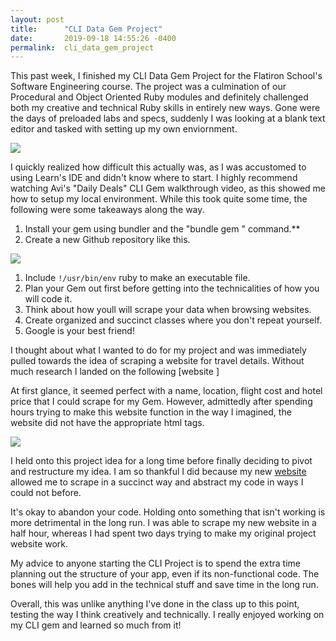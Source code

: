 ```yaml
---
layout: post
title:      "CLI Data Gem Project"
date:       2019-09-18 14:55:26 -0400
permalink:  cli_data_gem_project
---
```




This past week, I finished my CLI Data Gem Project for the Flatiron School's Software Engineering course. The project was a culmination of our Procedural and Object Oriented Ruby modules and definitely challenged both my creative and technical Ruby skills in entirely new ways.  Gone were the days of preloaded labs and specs, suddenly I was looking at a blank text editor and tasked with setting up my own enviornment.  

![](https://junkee.com/wp-content/uploads/2017/10/internship-680x439.jpg)

I quickly realized how difficult this actually was, as I was accustomed to using Learn's IDE and didn't know where to start.  I highly recommend watching Avi's "Daily Deals" CLI Gem walkthrough video, as this showed me how to setup my local environment.  While this took quite some time, the following were some takeaways along the way. 
 
1. Install your gem using bundler and the "bundle gem <project name>" command.**
1. Create a new Github repository like this.

![](https://swcarpentry.github.io/git-novice/fig/github-create-repo-03.png)

1. Include `!/usr/bin/env` ruby to make an executable file.
1. Plan your Gem out first before getting into the technicalities of how you will code it.
1. Think about how youll will scrape your data when browsing websites. 
1. Create organized and succinct classes where you don't repeat yourself.
1. Google is your best friend!

I thought about what I wanted to do for my project and was immediately pulled towards the idea of scraping a website for travel details.  Without much research I landed on the following [website ]

At first glance, it seemed perfect with a name, location, flight cost and hotel price that I could scrape for my Gem. However, admittedly after spending hours trying to make this website function in the way I imagined, the website did not have the appropriate html tags.

![](file:///Users/caitlinmajewski/Desktop/Screen%20Shot%202019-09-18%20at%202.11.08%20PM%202.png)

I held onto this project idea for a long time before finally deciding to pivot and restructure my idea.  I am so thankful I did because my new [website](https://www.builtinnyc.com/companies/best-places-to-work-nyc) allowed me to scrape in a succinct way and abstract my code in ways I could not before.   

It's okay to abandon your code. Holding onto something that isn't working is more detrimental in the long run.   I was able to scrape my new website in a half hour, whereas I had spent two days trying to make my original project website work. 

My advice to anyone starting the CLI Project is to spend the extra time planning out the structure of your app, even if its non-functional code.  The bones will help you add in the technical stuff and save time in the long run.  

Overall, this was unlike anything I've done in the class up to this point, testing the way I think creatively and technically. I really enjoyed working on my CLI gem and learned so much from it! 






